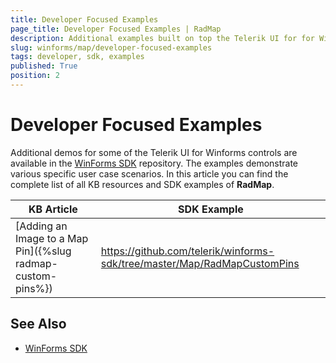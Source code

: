 ```yaml
---
title: Developer Focused Examples
page_title: Developer Focused Examples | RadMap
description: Additional examples built on top the Telerik UI for for WinForms RadMap control.
slug: winforms/map/developer-focused-examples
tags: developer, sdk, examples
published: True
position: 2
---
```


# Developer Focused Examples

Additional demos for some of the Telerik UI for Winforms controls are available in the [WinForms SDK](https://github.com/telerik/winforms-sdk) repository. The examples demonstrate various specific user case scenarios. In this article you can find the complete list of all KB resources and SDK examples of **RadMap**.

|KB Article|SDK Example|
|------|------|
|[Adding an Image to a Map Pin]({%slug radmap-custom-pins%})|https://github.com/telerik/winforms-sdk/tree/master/Map/RadMapCustomPins|

## See Also

* [WinForms SDK](https://github.com/telerik/winforms-sdk)